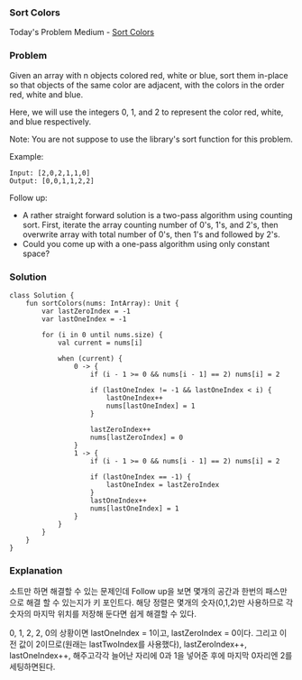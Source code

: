 ### Sort Colors


Today's Problem Medium -  [Sort Colors](https://leetcode.com/problems/sort-colors/)

### Problem

Given an array with n objects colored red, white or blue, sort them in-place so that objects of the same color are adjacent, with the colors in the order red, white and blue.

Here, we will use the integers 0, 1, and 2 to represent the color red, white, and blue respectively.

Note: You are not suppose to use the library's sort function for this problem.

Example:

```
Input: [2,0,2,1,1,0]
Output: [0,0,1,1,2,2]
```

Follow up:

* A rather straight forward solution is a two-pass algorithm using counting sort.
First, iterate the array counting number of 0's, 1's, and 2's, then overwrite array with total number of 0's, then 1's and followed by 2's.
* Could you come up with a one-pass algorithm using only constant space?


### Solution

```
class Solution {
    fun sortColors(nums: IntArray): Unit {
        var lastZeroIndex = -1
        var lastOneIndex = -1

        for (i in 0 until nums.size) {
            val current = nums[i]

            when (current) {
                0 -> {
                    if (i - 1 >= 0 && nums[i - 1] == 2) nums[i] = 2

                    if (lastOneIndex != -1 && lastOneIndex < i) {
                        lastOneIndex++
                        nums[lastOneIndex] = 1
                    }

                    lastZeroIndex++
                    nums[lastZeroIndex] = 0
                }
                1 -> {
                    if (i - 1 >= 0 && nums[i - 1] == 2) nums[i] = 2

                    if (lastOneIndex == -1) {
                        lastOneIndex = lastZeroIndex
                    }
                    lastOneIndex++
                    nums[lastOneIndex] = 1
                }
            }
        }
    }
}
```

### Explanation

소트만 하면 해결할 수 있는 문제인데 Follow up을 보면 몇개의 공간과 한번의 패스만으로 해결 할 수 있는지가 키 포인트다. 해당 정렬은 몇개의 숫자(0,1,2)만 사용하므로 각 숫자의 마지막 위치를 저장해 둔다면 쉽게 해결할 수 있다.

0, 1, 2, 2, 0의 상황이면 lastOneIndex = 1이고, lastZeroIndex = 0이다. 그리고 이전 값이 2이므로(원래는 lastTwoIndex를 사용했다), lastZeroIndex++, lastOneIndex++, 해주고각각 늘어난 자리에 0과 1을 넣어준 후에 마지막 0자리엔 2를 세팅하면된다.